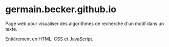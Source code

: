 # germain.becker.github.io

Page web pour visualiser des algorithmes de recherche d'un motif dans un texte.

Entièrement en HTML, CSS et JavaScript.

